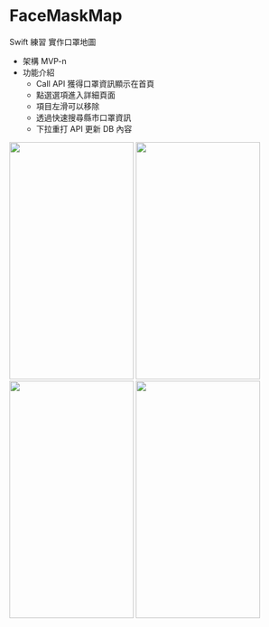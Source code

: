 # FaceMaskMap
Swift 練習
實作口罩地圖

- 架構 MVP-n
- 功能介紹
  - Call API 獲得口罩資訊顯示在首頁
  - 點選選項進入詳細頁面
  - 項目左滑可以移除
  - 透過快速搜尋縣市口罩資訊
  - 下拉重打 API 更新 DB 內容

<img src="https://imgur.com/TQhGD1c.jpg" width="220" height="420"></a>
<img src="https://imgur.com/vVoRXLI.png" width="220" height="420">
<img src="https://imgur.com/6rLdSFv.png" width="220" height="420">
<img src="https://imgur.com/S1zJx8b.png" width="220" height="420">

